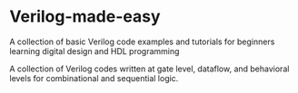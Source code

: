 # Verilog-made-easy
A collection of basic Verilog code examples and tutorials for beginners learning digital design and HDL programming

A collection of Verilog codes written at gate level, dataflow, and behavioral levels for combinational and sequential logic.
